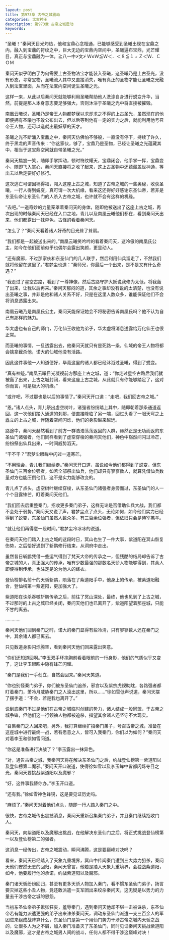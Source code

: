 ```yaml
---
layout: post
title: 第973章 古帝之城震动
categories: 太古神王
description: 第973章 古帝之城震动
keywords:
---
```


“圣曦！”秦问天目光灼热，他和宝鼎心念相通，已能够感受到圣曦出现在宝鼎之内，融入到宝鼎的符纹之中，巨大无边的宝鼎内空间中，圣曦遍布宝鼎，光芒耀目，真正与宝鼎融为一体。≧八一中≯文≯  Ｗ≤Ｗ≦Ｗ＜．＜８≦１﹤Ｚ＜Ｗ．ＣＯＭ

秦问天似乎明白了为何需要上古圣物法宝才能装入圣曦，这圣曦乃是上古圣光，没有形态，寻常宝物，圣曦流入其中又直接消失，唯有真正的圣物才能让圣曦之光融入到法宝里面，从而在法宝内空间诞生圣曦之光。

这样一来，从此以后秦问天就能够利用圣曦帮助他人洗涤自身进行蜕变升华，当然，前提是那人本身意志要足够强大，否则沐浴于圣曦之光中将直接被摧毁。

南凰云曦说，圣曦乃是帝王人物都梦寐以求却求之不得的上古圣光，虽然现在的他即便拥有圣曦也不敢公布出去，但以后等到他有一定的实力之后，就能利用他号召帝王人物，还可以造就出最妖孽的天才。

圣曦之光不断涌入宝鼎之中，秦问天仿佛怕不够般，一直没有停下，持续了许久，终于黑龙的声音传来：“你这家伙，够了，宝鼎乃是圣物，已经让圣曦之光蕴藏其中，相当于这宝鼎空间就自带圣曦之光。”

秦问天尴尬一笑，随即手掌挥动，顿时符纹耀天，宝鼎闭合，他手掌一挥，宝鼎变小，随即飞入掌心，秦问天直接将之收了起来，这上古圣物中还蕴藏盖世神通，等出去以后定要好好修行。

这次逃亡可谓因祸得福，闯入这座上古之城，知道了古帝之城的一些奥秘，收获圣曦，一行人得到蜕变，真可谓一次大机缘，看来这还得好好感谢东圣仙帝，若非是东圣仙帝让东圣仙门的人杀入古帝之城，也许就不会有这样的机缘。

“去吧。”一道奇妙的力量笼罩着秦问天的身体，随即他被送出了这座上古之城，再次出现的时候秦问天已经在入口之地，青儿以及南凰云曦他们都在，看到秦问天出来，他们都露出一抹异色，古怪的看着秦问天。

“怎么了？”秦问天看着诸人好奇的目光耸了耸肩。

“我们都是一起被送出来的。”南凰云曦笑吟吟的看着秦问天，这冷傲的南凰氏公主，如今在他们面前似乎也偶尔会露出笑颜，更显动人。

“还有魔邪，不过那家伙和东圣仙门的几人联手，然后利用仙兵溜走了，不然我们就将他留在这里了。”君梦尘也道：“秦师兄，你最后一个出来，是不是又有什么奇遇？”

“我走过了星空古路，看到了一尊神像，然后古路守护大妖说我修为太低，将我轰了出来，让我以后再来。”秦问天郁闷的道，其余之事却没有说的太清楚，也没有说出圣曦之事，并非是他和诸人关系不好，只是在这里人数众多，谁能保证他们不会将消息透露出来。

南凰云曦乃是南凰氏公主，秦问天能保证她会不将秘密告诉南凰氏吗？他不认为自己有那样的魅力。

华太虚也有自己的师门，万化仙王收他为弟子，华太虚将消息透露给万化仙王也很正常。

而圣曦的事情，一旦透露出去，他秦问天就只有是死路一条，仙域的帝王人物将都会擒拿截杀他，诺大的仙域他没有活路。

因此这件事他一人知道便好，毕竟这里的诸人都已经沐浴过圣曦，得到了蜕变。

“真有神迹。”南凰云曦目光凝视前方那座上古之城，道：“你走过星空古路后我们就被轰了出来，上古之城封闭，看来这座上古之城，从此就只有你能够踏足了，这对你而言，可是极大的机缘。”

“或许吧，不过那也是以后的事情了。”秦问天开口道：“走吧，我们回古帝之城。”

“恩。”诸人点头，青儿祭出虚空树叶，诸强者纷纷踏上其中，随即朝着那条通道返回，这一次他们踏入通道的刹那，便直接降临了另一端，回过头看了一眼天穹之上矗立的上古之城，伴随着空间闪烁，他们的身影越来越远。

路途中，秦问天赫然看到了前方一群浩浩荡荡返回的人群，赫然正是无功而返的东圣仙门诸强者，他们同样看到了虚空穿梭的秦问天他们，神色中豁然间闪过冷芒，纷纷祭出仙兵出来，一时间威势滔天。

“干不干？”君梦尘眼眸中闪过一道寒芒。

“不用理会，青儿我们继续走。”秦问天开口道，虽说如今他们都得到了蜕变，但东圣仙门三百余位强者，如若全部祭出仙兵，他们却只有寥寥数人，就算凭借仙兵数量对方也能压倒他们，这不是实力能够改变的。

青儿点了点头，虚空树叶继续穿梭，从东圣仙门诸强者身旁而过，东圣仙门的人一个个目露锋芒，盯着秦问天他们。

“我们回去后重整秦门，招收更多秦门弟子，这样无论是否借助仙兵大战，我们都不会处于弱势。”秦问天又说了声，君梦尘点了点头，无论如何，如今他们实力已经得到了蜕变，东圣仙门虽然人数众多，有三百余位强者，但依旧只会是待宰羔羊。

“就让他们再得意一段时间。”君梦尘冷冰冰的说道。

在秦问天他们踏入上古之城的这段时日，冥山也生了一件大事，紫道阳在冥山恢复伤势，之后恰好遇到了斩鹏修行结束，从洞府中走出。

虽然昔日斩鹏凭借一些运气得到了梵天大帝的传承之一，但残酷的结局却告诉了古帝之城的人，真正强大的传承，唯有少数最强的那数名天骄人物能够得到，其余人即便得到传承，也注定是沦为他人的嫁衣。

登仙榜排名前十的天骄斩鹏，陨落在了紫道阳手中，他身上的传承，被紫道阳融合，登仙榜第一紫道阳，更加强大了。

紫道阳在诛杀吞噬斩鹏传承之后，前往了冥山深处，最终，他也见到了上古之城，不过那时的上古之城已经关闭，秦问天他们也已离开了，紫道阳望着那座城，只能不甘的离去。

…………

秦问天他们回到秦门之时，诺大的秦门显得有些冷清，只有寥寥数人还在秦门之中，其余诸人都已离去。

只见数道身影闪烁腾空，看到秦问天他们回来露出笑意。

“你们还知道回啊。”李玉双手环抱胸前看着眼前的一行身影，他们的气质似乎又变了，这让李玉眼眸中隐有锋芒闪耀。

“秦门是我们一手创立，自然会回来。”秦问天笑道。

“你也别怪秦门弟子，你们被东圣仙门追杀，邪宫以及紫宗虎视眈眈，各路强者都盯着秦门，萧冷月威胁秦门之人滚出这里，所以……”徐如雪低声说道，秦问天摆了摆手道：“不会，若是我也离开了。”

说到底秦门不过是他们在古帝之城临时创建的势力，诸人结成一股同盟，于古帝之城争锋，但他们这一行领袖人物都被追杀，指望其余诸人还坚守不大现实。

“召集秦门之人回来吧，另外，我打算继续扩招秦门弟子，号召古帝之城，准备在这座城中进行最终一战，若有愿意之人，皆可入我秦门，你们以为如何？”秦问天对着李玉和徐如雪问道。

“你这是准备进行决战了？”李玉露出一抹异色。

“对，通告古帝之城，我秦问天将在解决东圣仙门之后，约战登仙榜第一紫道阳以及登仙榜第二魔邪。”秦问天开口说道，使得徐如雪以及李玉眸中皆都闪烁夺目之光，秦问天要挑战紫道阳以及魔邪？

“好，这件事我替你办。”李玉开口道。

“还有我。”徐如雪神色锋锐，这是要见证历史吗。

“麻烦了。”秦问天对着他们点头，随即一行人踏入秦门之中。

很快，古帝之城传出震撼消息，秦问天重新召集秦门弟子，并且秦门继续招收门人。

秦问天，向紫道阳以及魔邪出挑战，在他解决东圣仙门之后，将正式挑战登仙榜第一以及登仙榜第二的强者。

这消息一经传出，古帝之城震动，瞬间沸腾，这是要巅峰对决吗？

看来，秦问天已经踏入了天象九重境界，冥山中传闻秦门遭到三大势力狙杀，秦问天他们安然无恙的回归，秦问天曾言，他若是踏入天象九重境界，会独战紫道阳，如今，他要履行他的承诺，约战紫道阳以及魔邪。

秦门诸天骄纷纷回归，甚至有更多天骄人物加入秦门，看不惯东圣仙门弟子，扬言要灭掉这些小丑人物，竟还敢派遣一支军团出来绞杀秦问天，这无疑是以势力的力量去干涉古帝之城的恩怨。

当初东圣仙帝弟子嚣张狂妄，羞辱秦门，遇到秦问天他却不堪一击被诛杀，东圣仙帝若有能力派遣更强的弟子出来诛杀秦问天，调动东圣仙门派遣一支三百余人的军团进来组成战阵算什么，东圣仙门是第一个用仙门势力干涉古帝之城内天骄之战的，让很多人为之不屑，加入秦门准备灭了东圣仙门，同时见证秦问天挑战紫道阳以及魔邪，这才是古帝之城男人间的战斗，任何人都不得干涉这巅峰对决！
